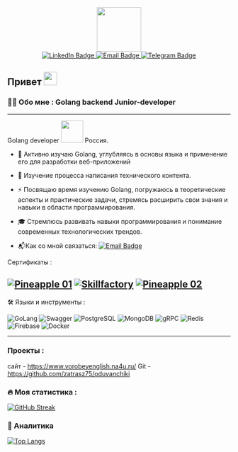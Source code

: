 
<!--
**zatrasz75/zatrasz75** is a ✨ _special_ ✨ repository because its `README.md` (this file) appears on your GitHub profile.

Here are some ideas to get you started:

- 🔭 I’m currently working on ...
- 🌱 I’m currently learning ...
- 👯 I’m looking to collaborate on ...
- 🤔 I’m looking for help with ...
- 💬 Ask me about ...
- 📫 How to reach me: ...
- 😄 Pronouns: ...
- 👋
- ⚡ Fun fact: ...
-->

<div id="header" align="center">
  <img src="https://media.giphy.com/media/M9gbBd9nbDrOTu1Mqx/giphy.gif" width="100"/>
</div>

<div id="badges" align="center">
<a href="https://www.linkedin.com/in/михаил-токмачев-a636a9281/" target="_blank">
  <img src="https://img.shields.io/badge/LinkedIn-blue?style=for-the-badge&logo=linkedin&logoColor=white" alt="LinkedIn Badge"/>
</a>
  <a href="mailto:zatrasz@ya.ru" target="_blank">
    <img src="https://img.shields.io/badge/Email-red?style=for-the-badge&logo=gmail&logoColor=white" alt="Email Badge"/>
  </a>
<a href="https://t.me/Zatrasz" target="_blank">
  <img src="https://img.shields.io/badge/Telegram-blue?style=for-the-badge&logo=telegram&logoColor=white" alt="Telegram Badge"/>
</a>
</div>

<img src="https://komarev.com/ghpvc/?username=zatrasz75-github-username&style=flat-square&color=blue" alt=""/>

<h2>
  Привет
  <img src="https://media.giphy.com/media/hvRJCLFzcasrR4ia7z/giphy.gif" width="30px"/>
</h2>

### 👨‍💻 Обо мне : Golang backend Junior-developer

---
Golang developer <img src="https://media.giphy.com/media/WUlplcMpOCEmTGBtBW/giphy.gif" width="50"> Россия.

- 🔭 Активно изучаю Golang, углубляясь в основы языка и применение его для разработки веб-приложений

- 🌱 Изучение процесса написания технического контента.

- ⚡ Посвящаю время изучению Golang, погружаюсь в теоретические аспекты и практические задачи, стремясь расширить свои знания и навыки в области программирования.

- 🎓 Стремлюсь развивать навыки программирования и понимание современных технологических трендов.

- 📬Как со мной связаться: [![Email Badge](https://img.shields.io/badge/zatrasz%40ya.ru-red?style=flat&logo=mail&logoColor=white)](mailto:zatrasz@ya.ru)

Сертификаты :

[![Pineapple 01](https://img.shields.io/badge/Pineapple-beige)](https://disk.yandex.ru/i/5o6FLJRj_ysT6w)
[![Skillfactory](https://img.shields.io/badge/Skillfactory-green)](https://disk.yandex.ru/i/W7mvJpwktZ7zCw)
[![Pineapple 02](https://img.shields.io/badge/Pineapple-beige)](https://disk.yandex.ru/i/2r-DbLTJOQcNrw)
---



🛠️ Языки и инструменты :

![GoLang](https://img.shields.io/badge/GoLang-316192?style=for-the-badhttps://yadi.sk/i/pRyjulxLAuj8UQge&logo=go&logoColor=white)
![Swagger](https://img.shields.io/badge/Swagger-000000?style=for-the-badge&logo=swagger&logoColor=white)
![PostgreSQL](https://img.shields.io/badge/POstgreSQL-%23646CFF?style=for-the-badge&logo=postgresql&logoColor=black)
![MongoDB](https://img.shields.io/badge/MongoDB-6DA55F?style=for-the-badge&logo=mongodb&logoColor=black)
![gRPC](https://img.shields.io/badge/gRPC-316192?style=for-the-badge&logo=gRPC&logoColor=black)
![Redis](https://img.shields.io/badge/Redis-%23E0234E?style=for-the-badge&logo=redis&logoColor=black)
![Firebase](https://img.shields.io/badge/Firebase-%2338B2AC?style=for-the-badge&logo=firebase&logoColor=black)
![Docker](https://img.shields.io/badge/Docker-316192?style=for-the-badge&logo=docker&logoColor=white)

---

### Проекты :
сайт - https://www.vorobeyenglish.na4u.ru/ Git - https://github.com/zatrasz75/oduvanchiki

### 🔥 Моя статистика :

[![GitHub Streak](https://github-readme-streak-stats.herokuapp.com?user=zatrasz75&theme=highcontrast&locale=ru)](https://git.io/streak-stats)

### 🌱 Аналитика
[![Top Langs](https://github-readme-stats.vercel.app/api/top-langs/?username=zatrasz75&layout=compact&theme=vision-friendly-dark)](https://github.com/anuraghazra/github-readme-stats)